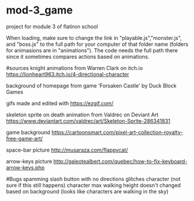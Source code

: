# mod-3_game
project for module 3 of flatiron school

When loading, make sure to change the link in "playable.js","monster.js", and "boss.js" to the full path for your computer of that folder name (folders for animasions are in "animations"). The code needs the full path there since it sometimes compares actions based on animations.

#sources
knight animations from Warren Clark on itch.io
https://lionheart963.itch.io/4-directional-character

background of homepage from game 'Forsaken Castle' by Duck Block Games

gifs made and edited with https://ezgif.com/

skeleton sprite on death animation from Valdrec on Deviant Art
https://www.deviantart.com/valdrec/art/Skeleton-Sprite-286341831

game background
https://cartoonsmart.com/pixel-art-collection-royalty-free-game-art/

space-bar picture
http://musaraza.com/flappycat/

arrow-keys picture
http://galeotealbert.com/quebec/how-to-fix-keyboard-arrow-keys.php



#Bugs
spamming slash button with no directions glitches character (not sure if this still happens)
character max walking height doesn't changed based on background (looks like characters are walking in the sky)